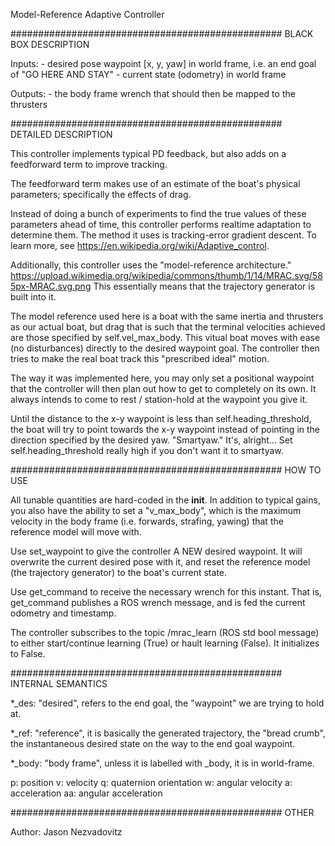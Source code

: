 Model-Reference Adaptive Controller

################################################# BLACK BOX DESCRIPTION

Inputs:
    - desired pose waypoint [x, y, yaw] in world frame,
      i.e. an end goal of "GO HERE AND STAY"
    - current state (odometry) in world frame

Outputs:
    - the body frame wrench that should then be mapped to the thrusters

################################################# DETAILED DESCRIPTION

This controller implements typical PD feedback, but also adds on
a feedforward term to improve tracking.

The feedforward term makes use of an estimate of the boat's physical
parameters; specifically the effects of drag.

Instead of doing a bunch of experiments to find the true values of
these parameters ahead of time, this controller performs realtime
adaptation to determine them. The method it uses is tracking-error
gradient descent. To learn more, see <https://en.wikipedia.org/wiki/Adaptive_control>.

Additionally, this controller uses the "model-reference architecture."
<https://upload.wikimedia.org/wikipedia/commons/thumb/1/14/MRAC.svg/585px-MRAC.svg.png>
This essentially means that the trajectory generator is built into it.

The model reference used here is a boat with the same inertia and thrusters
as our actual boat, but drag that is such that the terminal velocities
achieved are those specified by self.vel_max_body. This vitual boat
moves with ease (no disturbances) directly to the desired waypoint goal. The
controller then tries to make the real boat track this "prescribed ideal" motion.

The way it was implemented here, you may only set a positional waypoint that
the controller will then plan out how to get to completely on its own. It always
intends to come to rest / station-hold at the waypoint you give it.

Until the distance to the x-y waypoint is less than self.heading_threshold,
the boat will try to point towards the x-y waypoint instead of pointing
in the direction specified by the desired yaw. "Smartyaw." It's, alright...
Set self.heading_threshold really high if you don't want it to smartyaw.

################################################# HOW TO USE

All tunable quantities are hard-coded in the __init__.
In addition to typical gains, you also have the ability to set a
"v_max_body", which is the maximum velocity in the body frame (i.e.
forwards, strafing, yawing) that the reference model will move with.

Use set_waypoint to give the controller A NEW desired waypoint. It
will overwrite the current desired pose with it, and reset the reference
model (the trajectory generator) to the boat's current state.

Use get_command to receive the necessary wrench for this instant.
That is, get_command publishes a ROS wrench message, and is fed
the current odometry and timestamp.

The controller subscribes to the topic /mrac_learn (ROS std bool
message) to either start/continue learning (True) or hault
learning (False). It initializes to False.

################################################# INTERNAL SEMANTICS

*_des: "desired", refers to the end goal, the "waypoint" we are trying to hold at.

*_ref: "reference", it is basically the generated trajectory, the "bread crumb",
       the instantaneous desired state on the way to the end goal waypoint.

*_body: "body frame", unless it is labelled with _body, it is in world-frame.

p: position
v: velocity
q: quaternion orientation
w: angular velocity
a: acceleration
aa: angular acceleration

################################################# OTHER

Author: Jason Nezvadovitz

